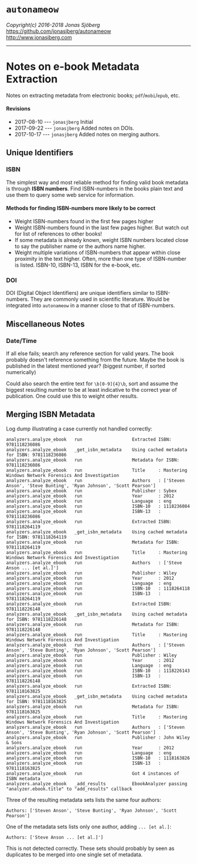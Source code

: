 `autonameow`
============
*Copyright(c) 2016-2018 Jonas Sjöberg*  
<https://github.com/jonasjberg/autonameow>  
<http://www.jonasjberg.com>  

--------------------------------------------------------------------------------

Notes on e-book Metadata Extraction
===================================
Notes on extracting metadata from electronic books; `pdf`/`mobi`/`epub`, etc.

#### Revisions
* 2017-08-10 --- `jonasjberg` Initial
* 2017-09-22 --- `jonasjberg` Added notes on DOIs.
* 2017-10-17 --- `jonasjberg` Added notes on merging authors.


Unique Identifiers
------------------

### ISBN
The simplest way and most reliable method for finding valid book metadata is
through __ISBN numbers__.
Find ISBN-numbers in the books plain text and use them to query some web
service for information.


#### Methods for finding ISBN-numbers more likely to be correct

* Weight ISBN-numbers found in the first few pages higher
* Weight ISBN-numbers found in the last few pages higher. But watch out for
  list of references to other books!
* If some metadata is already known, weight ISBN numbers located close to say
  the publisher name or the authors name higher.
* Weight multiple variations of ISBN-numbers that appear within close proximity
  in the text higher. Often, more than one type of ISBN-number is listed.
  ISBN-10, ISBN-13, ISBN for the e-book, etc.

### DOI
DOI (Digital Object Identifiers) are unique identifiers similar to ISBN-numbers.
They are commonly used in scientific literature.
Would be integrated into `autonameow` in a manner close to that of ISBN-numbers.


Miscellaneous Notes
-------------------

### Date/Time
If all else fails; search any reference section for valid years. The book
probably doesn't reference something from the future. Maybe the book is
published in the latest mentioned year? (biggest number, if sorted numerically)

Could also search the entire text for `\b[0-9]{4}\b`, sort and assume the
biggest resulting number to be at least indicative to the correct year of
publication. One could use this to weight other results.


Merging ISBN Metadata
---------------------
Log dump illustrating a case currently not handled correctly:

```
analyzers.analyze_ebook   run                   Extracted ISBN: 9781118236086
analyzers.analyze_ebook   _get_isbn_metadata    Using cached metadata for ISBN: 9781118236086
analyzers.analyze_ebook   run                   Metadata for ISBN: 9781118236086
analyzers.analyze_ebook   run                   Title     : Mastering Windows Network Forensics And Investigation
analyzers.analyze_ebook   run                   Authors   : ['Steven Anson', 'Steve Bunting', 'Ryan Johnson', 'Scott Pearson']
analyzers.analyze_ebook   run                   Publisher : Sybex
analyzers.analyze_ebook   run                   Year      : 2012
analyzers.analyze_ebook   run                   Language  : eng
analyzers.analyze_ebook   run                   ISBN-10   : 1118236084
analyzers.analyze_ebook   run                   ISBN-13   : 9781118236086
analyzers.analyze_ebook   run                   Extracted ISBN: 9781118264119
analyzers.analyze_ebook   _get_isbn_metadata    Using cached metadata for ISBN: 9781118264119
analyzers.analyze_ebook   run                   Metadata for ISBN: 9781118264119
analyzers.analyze_ebook   run                   Title     : Mastering Windows Network Forensics And Investigation
analyzers.analyze_ebook   run                   Authors   : ['Steve Anson ... [et al.]']
analyzers.analyze_ebook   run                   Publisher : Wiley
analyzers.analyze_ebook   run                   Year      : 2012
analyzers.analyze_ebook   run                   Language  : eng
analyzers.analyze_ebook   run                   ISBN-10   : 1118264118
analyzers.analyze_ebook   run                   ISBN-13   : 9781118264119
analyzers.analyze_ebook   run                   Extracted ISBN: 9781118226148
analyzers.analyze_ebook   _get_isbn_metadata    Using cached metadata for ISBN: 9781118226148
analyzers.analyze_ebook   run                   Metadata for ISBN: 9781118226148
analyzers.analyze_ebook   run                   Title     : Mastering Windows Network Forensics And Investigation
analyzers.analyze_ebook   run                   Authors   : ['Steven Anson', 'Steve Bunting', 'Ryan Johnson', 'Scott Pearson']
analyzers.analyze_ebook   run                   Publisher : Wiley
analyzers.analyze_ebook   run                   Year      : 2012
analyzers.analyze_ebook   run                   Language  : eng
analyzers.analyze_ebook   run                   ISBN-10   : 1118226143
analyzers.analyze_ebook   run                   ISBN-13   : 9781118226148
analyzers.analyze_ebook   run                   Extracted ISBN: 9781118163825
analyzers.analyze_ebook   _get_isbn_metadata    Using cached metadata for ISBN: 9781118163825
analyzers.analyze_ebook   run                   Metadata for ISBN: 9781118163825
analyzers.analyze_ebook   run                   Title     : Mastering Windows Network Forensics And Investigation
analyzers.analyze_ebook   run                   Authors   : ['Steven Anson', 'Steve Bunting', 'Ryan Johnson', 'Scott Pearson']
analyzers.analyze_ebook   run                   Publisher : John Wiley & Sons
analyzers.analyze_ebook   run                   Year      : 2012
analyzers.analyze_ebook   run                   Language  : eng
analyzers.analyze_ebook   run                   ISBN-10   : 1118163826
analyzers.analyze_ebook   run                   ISBN-13   : 9781118163825
analyzers.analyze_ebook   run                   Got 4 instances of ISBN metadata
analyzers.analyze_ebook   _add_results          EbookAnalyzer passing "analyzer.ebook.title" to "add_results" callback
```


Three of the resulting metadata sets lists the same four authors:
```
Authors: ['Steven Anson', 'Steve Bunting', 'Ryan Johnson', 'Scott Pearson']
```


One of the metadata sets lists only one author, adding `... [et al.]`:
```
Authors: ['Steve Anson ... [et al.]']
```


This is not detected correctly. These sets should probably by seen as
duplicates to be merged into one single set of metadata.
